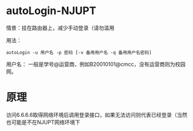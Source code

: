 # autoLogin-NJUPT

情景：挂在路由器上，减少手动登录（请勿滥用

用法：

    autoLogin -u 用户名 -p 密码 [-v 备用用户名 -q 备用用户名密码]

用户名： 一般是学号@运营商，例如B20010101@cmcc，没有运营商则为校园网。

# 原理

访问6.6.6.6取得网络环境后调用登录接口，如果无法访问则代表已经登录（当然也可能是不在NJUPT网络环境下 